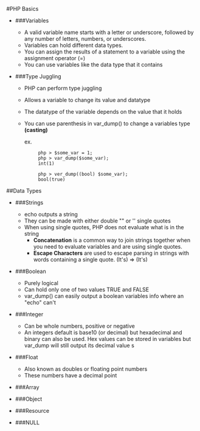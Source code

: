 #PHP Basics

* ###Variables

	- A valid variable name starts with a letter or underscore, followed by any number of letters, numbers, or underscores.
	- Variables can hold different data types.
	- You can assign the results of a statement to a variable using the assignment operator (=)
	- You can use variables like the data type that it contains

* ###Type Juggling
	
	- PHP can perform type juggling
	- Allows a variable to change its value and datatype
	- The datatype of the variable depends on the value that it holds
	- You can use parenthesis in var_dump() to change a variables type **(casting)**
		
		ex. 

			   php > $some_var = 1;
			   php > var_dump($some_var);
			   int(1)

			   php > ver_dump((bool) $some_var);
			   bool(true)

##Data Types

* ###Strings

	- echo outputs a string
	- They can be made with either double "" or '' single quotes
	- When using single quotes, PHP does not evaluate what is in the string
		+ **Concatenation** is a common way to join strings together when you need to evaluate variables and are using single quotes.
		+ **Escape Characters** are used to escape parsing in strings with words containing a single quote. (It's) => (It\'s)

* ###Boolean

	- Purely logical
	- Can hold only one of two values TRUE and FALSE
	- var_dump() can easily output a boolean variables info where an "echo" can't

* ###Integer
	- Can be whole numbers, positive or negative
	- An integers default is base10 (or decimal) but hexadecimal and binary can also be used. Hex values can be stored in variables but var_dump will still output its decimal value
s
* ###Float
	- Also known as doubles or floating point numbers
	- These numbers have a decimal point

* ###Array

* ###Object

* ###Resource

* ###NULL